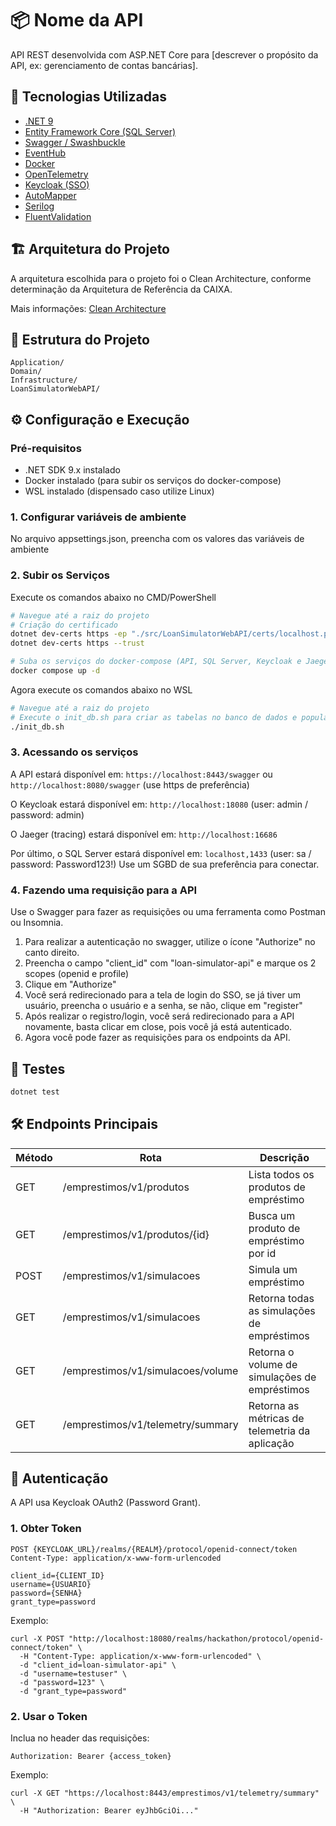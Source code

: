 # 📦 Nome da API

API REST desenvolvida com ASP.NET Core para [descrever o propósito da API, ex: gerenciamento de contas bancárias].

## 🚀 Tecnologias Utilizadas

- [.NET 9](https://dotnet.microsoft.com/)
- [Entity Framework Core (SQL Server)](https://learn.microsoft.com/ef/core/)
- [Swagger / Swashbuckle](https://github.com/domaindrivendev/Swashbuckle.AspNetCore)
- [EventHub](https://learn.microsoft.com/azure/event-hubs/)
- [Docker](https://www.docker.com/)
- [OpenTelemetry](https://opentelemetry.io/)
- [Keycloak (SSO)](https://www.keycloak.org/)
- [AutoMapper](https://automapper.org/)
- [Serilog](https://serilog.net/)
- [FluentValidation](https://docs.fluentvalidation.net/en/latest/)

## 🏗️ Arquitetura do Projeto

A arquitetura escolhida para o projeto foi o Clean Architecture, conforme determinação da Arquitetura de Referência da CAIXA.

Mais informações: [Clean Architecture](https://www.macoratti.net/21/10/net_cleanarch1.htm)

## 📁 Estrutura do Projeto

```
Application/
Domain/
Infrastructure/
LoanSimulatorWebAPI/
```

## ⚙️ Configuração e Execução

### Pré-requisitos

- .NET SDK 9.x instalado
- Docker instalado (para subir os serviços do docker-compose)
- WSL instalado (dispensado caso utilize Linux)

### 1. Configurar variáveis de ambiente

No arquivo appsettings.json, preencha com os valores das variáveis de ambiente

### 2. Subir os Serviços

Execute os comandos abaixo no CMD/PowerShell

```bash
# Navegue até a raiz do projeto
# Criação do certificado
dotnet dev-certs https -ep "./src/LoanSimulatorWebAPI/certs/localhost.pfx" -p "123"
dotnet dev-certs https --trust

# Suba os serviços do docker-compose (API, SQL Server, Keycloak e Jaeger)
docker compose up -d
```

Agora execute os comandos abaixo no WSL

```bash
# Navegue até a raiz do projeto
# Execute o init_db.sh para criar as tabelas no banco de dados e popular com os dados dos produtos
./init_db.sh
```

### 3. Acessando os serviços

A API estará disponível em:
`https://localhost:8443/swagger` ou `http://localhost:8080/swagger` (use https de preferência)

O Keycloak estará disponível em:
`http://localhost:18080` (user: admin / password: admin)

O Jaeger (tracing) estará disponível em:
`http://localhost:16686`

Por último, o SQL Server estará disponível em:
`localhost,1433` (user: sa / password: Password123!)
Use um SGBD de sua preferência para conectar.

### 4. Fazendo uma requisição para a API

Use o Swagger para fazer as requisições ou uma ferramenta como Postman ou Insomnia.

1. Para realizar a autenticação no swagger, utilize o ícone "Authorize" no canto direito.
2. Preencha o campo "client_id" com "loan-simulator-api" e marque os 2 scopes (openid e profile)
3. Clique em "Authorize"
4. Você será redirecionado para a tela de login do SSO, se já tiver um usuário, preencha o usuário e a senha, se não, clique em "register"
5. Após realizar o registro/login, você será redirecionado para a API novamente, basta clicar em close, pois você já está autenticado.
6. Agora você pode fazer as requisições para os endpoints da API.

## 🧪 Testes

```bash
dotnet test
```

## 🛠️ Endpoints Principais

| Método | Rota                              | Descrição                                      |
| ------ | --------------------------------- | ---------------------------------------------- |
| GET    | /emprestimos/v1/produtos          | Lista todos os produtos de empréstimo          |
| GET    | /emprestimos/v1/produtos/{id}     | Busca um produto de empréstimo por id          |
| POST   | /emprestimos/v1/simulacoes        | Simula um empréstimo                           |
| GET    | /emprestimos/v1/simulacoes        | Retorna todas as simulações de empréstimos     |
| GET    | /emprestimos/v1/simulacoes/volume | Retorna o volume de simulações de empréstimos  |
| GET    | /emprestimos/v1/telemetry/summary | Retorna as métricas de telemetria da aplicação |

## 🔐 Autenticação

A API usa Keycloak OAuth2 (Password Grant).

### 1. Obter Token

```
POST {KEYCLOAK_URL}/realms/{REALM}/protocol/openid-connect/token
Content-Type: application/x-www-form-urlencoded

client_id={CLIENT_ID}
username={USUARIO}
password={SENHA}
grant_type=password
```

Exemplo:

```
curl -X POST "http://localhost:18080/realms/hackathon/protocol/openid-connect/token" \
  -H "Content-Type: application/x-www-form-urlencoded" \
  -d "client_id=loan-simulator-api" \
  -d "username=testuser" \
  -d "password=123" \
  -d "grant_type=password"
```

### 2. Usar o Token

Inclua no header das requisições:

```
Authorization: Bearer {access_token}
```

Exemplo:

```
curl -X GET "https://localhost:8443/emprestimos/v1/telemetry/summary" \
  -H "Authorization: Bearer eyJhbGciOi..."
```
